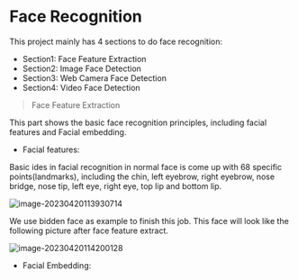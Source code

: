 # Face Recognition
This project mainly has 4 sections to do face recognition:

* Section1: Face Feature Extraction
* Section2: Image Face Detection
* Section3: Web Camera Face Detection
* Section4: Video Face Detection

> Face Feature Extraction

This part shows the basic face recognition principles, including facial features and Facial embedding.

- Facial features: 

Basic ides in facial recognition in normal face is come up with 68 specific points(landmarks), including the chin, left eyebrow, right eyebrow, nose bridge, nose tip, left eye, right eye, top lip and bottom lip.

![image-20230420113930714](C:\Users\think\Desktop\Face-recognition\a-image-face-feacture\data\image-20230420113930714.png)

We use bidden face as example to finish this job. This face will look like the following picture after face feature extract.

![image-20230420114200128](C:\Users\think\AppData\Roaming\Typora\typora-user-images\image-20230420114200128.png)

- Facial Embedding:




























